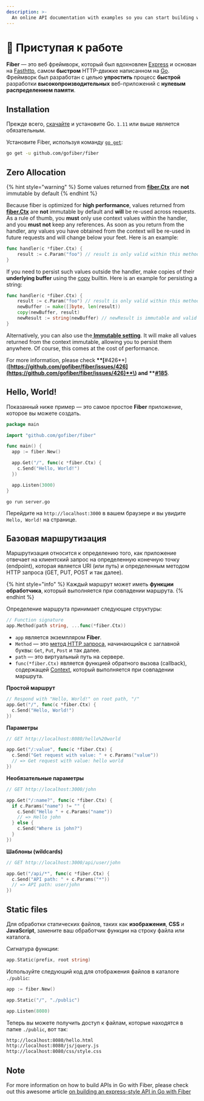 ```yaml
---
description: >-
  An online API documentation with examples so you can start building web apps with Fiber right away!
---
```


# 📖 Приступая к работе

**Fiber** — это веб фреймворк, который был вдохновлен [Express](https://github.com/expressjs/express) и основан на [Fasthttp](https://github.com/valyala/fasthttp), самом **быстром** HTTP-движке написанном на [Go](https://golang.org/doc/). Фреймворк был разработан с целью **упростить** процесс **быстрой** разработки **высокопроизводительных** веб-приложений с **нулевым распределением памяти**.

## Installation

Прежде всего, [скачайте](https://golang.org/dl/) и установите Go. `1.11` или выше является обязательным.

Установите Fiber, используя команду [`go get`](https://golang.org/cmd/go/#hdr-Add_dependencies_to_current_module_and_install_them):

```bash
go get -u github.com/gofiber/fiber
```

## Zero Allocation

{% hint style="warning" %}
Some values returned from [**fiber.Ctx**](ctx.md) are **not** immutable by default
{% endhint %}

Because fiber is optimized for **high performance**, values returned from [**fiber.Ctx**](ctx.md) are **not** immutable by default and **will** be re-used across requests. As a rule of thumb, you **must** only use context values within the handler, and you **must not** keep any references. As soon as you return from the handler, any values you have obtained from the context will be re-used in future requests and will change below your feet. Here is an example:

```go
func handler(c *fiber.Ctx) {
    result := c.Param("foo") // result is only valid within this method
}
```

If you need to persist such values outside the handler, make copies of their **underlying buffer** using the [copy](https://golang.org/pkg/builtin/#copy) builtin. Here is an example for persisting a string:

```go
func handler(c *fiber.Ctx) {
    result := c.Param("foo") // result is only valid within this method
    newBuffer := make([]byte, len(result))
    copy(newBuffer, result)
    newResult := string(newBuffer) // newResult is immutable and valid forever
}
```

Alternatively, you can also use the[ **Immutable setting**](app.md#settings). It will make all values returned from the context immutable, allowing you to persist them anywhere. Of course, this comes at the cost of performance.

For more information, please check **\*\*\[**\#426**\]\(**[https://github.com/gofiber/fiber/issues/426](https://github.com/gofiber/fiber/issues/426)**\) and \*\***[**\#185**](https://github.com/gofiber/fiber/issues/185).

## Hello, World!

Показанный ниже пример — это самое простое **Fiber** приложение, которое вы можете создать.

```go
package main

import "github.com/gofiber/fiber"

func main() {
  app := fiber.New()

  app.Get("/", func(c *fiber.Ctx) {
    c.Send("Hello, World!")
  })

  app.Listen(3000)
}
```

```text
go run server.go
```

Перейдите на `http://localhost:3000` в вашем браузере и вы увидите `Hello, World!` на странице.

## Базовая маршрутизация

Маршрутизация относится к определению того, как приложение отвечает на клиентский запрос на определенную конечную точку (endpoint), которая является URI \(или путь\) и определенным методом HTTP запроса \(GET, PUT, POST и так далее\).

{% hint style="info" %}
Каждый маршрут может иметь **функции обработчика**, который выполняется при совпадении маршрута.
{% endhint %}

Определение маршрута принимает следующие структуры:

```go
// Function signature
app.Method(path string, ...func(*fiber.Ctx))
```

* `app` является экземпляром **Fiber**.
* `Method` — это [метод HTTP запроса](https://fiber.wiki/application#methods), начинающийся с заглавной буквы: `Get`, `Put`, `Post` и так далее.
* `path` — это виртуальный путь на сервере.
* `func(*fiber.Ctx)` является функцией обратного вызова (callback), содержащей [Context](https://fiber.wiki/context), который выполняется при совпадении маршрута.

**Простой маршрут**

```go
// Respond with "Hello, World!" on root path, "/"
app.Get("/", func(c *fiber.Ctx) {
  c.Send("Hello, World!")
})
```

**Параметры**

```go
// GET http://localhost:8080/hello%20world

app.Get("/:value", func(c *fiber.Ctx) {
  c.Send("Get request with value: " + c.Params("value"))
  // => Get request with value: hello world
})
```

**Необязательные параметры**

```go
// GET http://localhost:3000/john

app.Get("/:name?", func(c *fiber.Ctx) {
  if c.Params("name") != "" {
    c.Send("Hello " + c.Params("name"))
    // => Hello john
  } else {
    c.Send("Where is john?")
  }
})
```

**Шаблоны (wildcards)**

```go
// GET http://localhost:3000/api/user/john

app.Get("/api/*", func(c *fiber.Ctx) {
  c.Send("API path: " + c.Params("*"))
  // => API path: user/john
})
```

## Static files

Для обработки статических файлов, таких как **изображения**, **CSS** и **JavaScript**, замените ваш обработчик функции на строку файла или каталога.

Сигнатура функции:

```go
app.Static(prefix, root string)
```

Используйте следующий код для отображения файлов в каталоге `./public`:

```go
app := fiber.New()

app.Static("/", "./public") 

app.Listen(8080)
```

Теперь вы можете получить доступ к файлам, которые находятся в папке `./public`, вот так:

```bash
http://localhost:8080/hello.html
http://localhost:8080/js/jquery.js
http://localhost:8080/css/style.css
```

## Note

For more information on how to build APIs in Go with Fiber, please check out this awesome article [on building an express-style API in Go with Fiber](https://blog.logrocket.com/express-style-api-go-fiber/)


